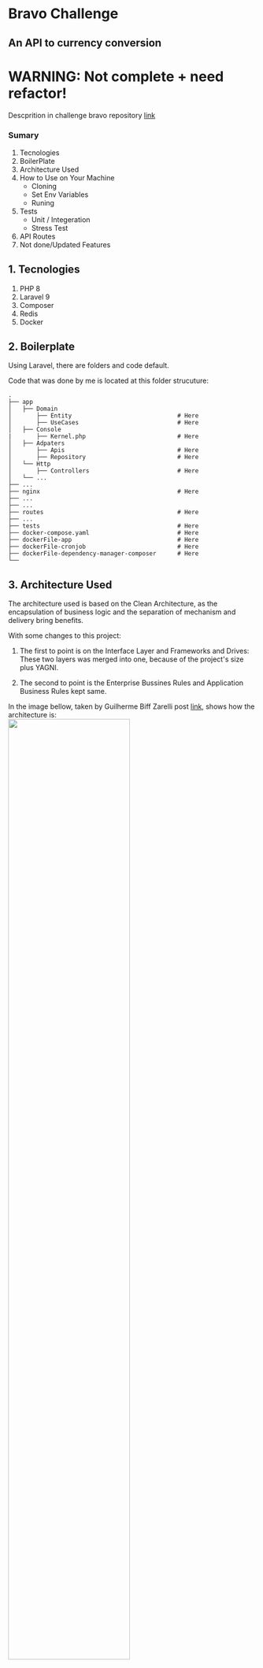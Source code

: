 # Bravo Challenge
## An API to currency conversion

# **WARNING:** Not complete + need refactor!

Descprition in challenge bravo repository [link](https://github.com/hurbcom/challenge-bravo)

### Sumary

1. Tecnologies
2. BoilerPlate
3. Architecture Used
4. How to Use on Your Machine
    - Cloning
    - Set Env Variables
    - Runing
5. Tests
    - Unit / Integeration
    - Stress Test
6. API Routes
7. Not done/Updated Features

## **1. Tecnologies**
1. PHP 8
2. Laravel 9
3. Composer
4. Redis
5. Docker

## **2. Boilerplate**

Using Laravel, there are folders and code default.

Code that was done by me is located at this folder strucuture:

```
.
├── app                    
│   ├── Domain              
│       ├── Entity                              # Here
│       ├── UseCases                            # Here
│   ├── Console
|       ├── Kernel.php                          # Here
│   ├── Adpaters            
│       ├── Apis                                # Here
│       ├── Repository                          # Here
│   └── Http                
│       ├── Controllers                         # Here
│   └── ... 
├── ...
├── nginx                                       # Here
├── ...               
├── ...
├── routes                                      # Here
├── ...
├── tests                                       # Here
├── docker-compose.yaml                         # Here
├── dockerFile-app                              # Here
├── dockerFile-cronjob                          # Here
├── dockerFile-dependency-manager-composer      # Here
└──
```

## **3. Architecture Used**
The architecture used is based on the Clean Architecture, as the encapsulation of business logic and the separation of mechanism and delivery bring benefits.

With some changes to this project:

1. The first to point is on the Interface Layer and Frameworks and Drives:
These two layers was merged into one, because of the project's size plus YAGNI.

2. The second to point is the Enterprise Bussines Rules and Application Business Rules kept same.

In the image bellow, taken by Guilherme Biff Zarelli post [link](https://medium.com/luizalabs/descomplicando-a-clean-architecture-cf4dfc4a1ac6), shows how the architecture is:
<br>
<img src="https://miro.medium.com/max/720/0*J8pxLe88qYFN7wUf.png" width="70%">

And in the folder structure, using laravel default, has been added some more to attendant the architecture:
```
.
├── app                     # Already exists as default
│   ├── Domain              # Created to encapsulate challenge rules
│       ├── Entity          # Entity representations
│       ├── UseCases        # use cases representation
│   ├── Console             # Already exists as default and where crontab script is defined.
│   ├── Adpaters            # implementation repositories from domain and consume API
│       ├── Apis
│       ├── Repository
│   └── Http                # Already exists as default
│       ├── Controllers     # Where the connection to REST be consumed plus use cases be implemented
│   └── ...                
├── ...
├── routes                  # Already exists as default to open API end ├── ...
├── tests                  # Already exists as default to implement automated tests
└── ...
```

## **4. How to Use on Your Machine**

#### Cloning
- Install Docker locally [Docker site](https://docs.docker.com/desktop/).
- Clone this repository.

#### Set Env Variables
- Create an account on abstractapi [link](https://www.abstractapi.com/api/exchange-rate-api) to get your key and add it on `API_KEY_ABSTRACT_API` variable env.
- REDIS env password variable value is NULL.
#### Runing
```
Notice: It's not needed to run command to install dependencies because there is a configuration to do it automatially.
```

- Run command `docker compose up` in root folder (where docker-compose.yaml file is).
- Use your local IP (ex: localhost) and the routes describred in the API Routes Implementation.

## **5. Tests**
- Unit / Integration

    Unit tests were implemented to ensure assertiveness in the smallest amount of code and expected behavior.

    Integration tests were implemented to ensure the database joins the code in general.

    Down bellow a picture showing the results:

    <br>
    <img src="output_automated_tets.png" width="70%">
- Stress Test
    Not done.

## **6. API Routes**

### Currencies

- POST /currency/create

    Create Currency

    **Body Params Explation**

    - indentificationName = string | size = 3 
    - isFictional = boolean
    - baseCurrencyForFictionalType = string | size = 3
    -  valueBasedOnRealCurrency = float

    **Exemple body**

    ```
    {
        "indentificationName": "FKE",
        "isFictional": true,
        "baseCurrencyForFictionalType": "BRL",
        "valueBasedOnRealCurrency": 0.50
    }
    ```

    **Responses**

    In Success
    ```
    {
        data: {
            status: "success",
            message: "Insertion with success"
        }
    }
    ```

    In Error

    `Notice: In Error responses, the message param can be error with database integrations, etc.`
    ```
    {
        data: {
            status: "error",
            message: "currency already exists"
        }
    }
    ```

- GET /currency/show

    Show Currencies

    **Body Params Explation**

    No Body params is needed.

    **Exemple body**

    No body exemple is needed.

    **Responses**

    In Success
    ```
    {
        data: {
            status: "success",
            message: [
                "FKE",
                "ABD",
                "TEF"
            ]
        }
    }
    ```

    In Error

    `Notice: In Error responses, the message param can be error with database integrations, etc. But status param will be always "error".`
    ```
    {
        data: {
            status: "error",
            message: "a error has occured while list the currencies"
        }
    }
    ```
- GET /currency/conversion

    Convert a currency

    **Body Params Explation**

    - currencyFrom = string | size = 3 
    - currencyTo = string | size = 3 
    - amount = float

    **Exemple body**

    ```
    {
        "currencyFrom": "BRL",
	    "currencyTo": "EUR",
	    "amount": 100.00
    }
    ```

     **Responses**

    In Success
    ```
    {
        "data": {
            "status": "success",
            "message": "conversion made with success",
            "valueConverted": 506.7704407836381
        }
    }
    ```

    In Error

    `Notice: In Error responses, the errorMessage param can be error with database integrations, etc.`
    ```
    {
        data: {
            status: "error",
            errorMessage: "invalid amount value"
        }
    }
    ```

- DELETE /currency/delete/{indenttificationName}

    Delete currency

    **Body Params Explation**

    No Body params is needed.

    **Query params**

    - indenttificationName = string | size = 3

    **Exemple body**

    No body exemple is needed.

    **Responses**

    In Success
    ```
    {
        "data": {
            "status": "success",
            "errorMessage": "currency deleted with success"
        }
    }
    ```

    In Error

    `Notice: In Error responses, the errorMessage param can be error with database integrations, etc.`

    ```
    {
        data: {
            status: "error",
            errorMessage: "not possible to delete given value"
        }
    }
    ```

## **7. Not done/Updated Features**
Some features are not implemented, listed bellow:

- Stress test was not done

- Update fictional rate is not implement, so the first input of user will not be changed with api updater.

Some features need to be updated, listed bellow:

- The automated tests (feature) is not using an tecnology to refresh database, so error in insert and delete currency happens
because of data stored or no in database.

